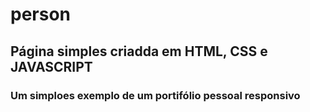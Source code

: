 # person
## Página simples criadda em HTML, CSS e JAVASCRIPT
### Um simploes exemplo de um portifólio pessoal responsivo
